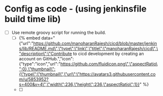 # Config as code - \(using jenkinsfile build time lib\)

* [ ] Use remote groovy script for running the build.
  * [ ] {% embed data="{\"url\":\"https://github.com/manoharanRajesh/cicd/blob/master/jenkins/lib/README.md\",\"type\":\"link\",\"title\":\"manoharanRajesh/cicd\",\"description\":\"Contribute to cicd development by creating an account on GitHub.\",\"icon\":{\"type\":\"icon\",\"url\":\"https://github.com/fluidicon.png\",\"aspectRatio\":0},\"thumbnail\":{\"type\":\"thumbnail\",\"url\":\"https://avatars3.githubusercontent.com/u/5853952?s=400&v=4\",\"width\":236,\"height\":236,\"aspectRatio\":1}}" %}
  * [ ] 



